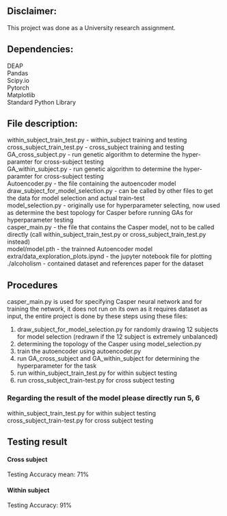 ## Disclaimer:
This project was done as a University research assignment.

## Dependencies:
DEAP <br>
Pandas <br>
Scipy.io <br>
Pytorch <br>
Matplotlib <br>
Standard Python Library

## File description:
within_subject_train_test.py - within_subject training and testing <br>
cross_subject_train_test.py - cross_subject training and testing <br>
GA_cross_subject.py - run genetic algorithm to determine the hyper-paramter for cross-subject testing <br>
GA_within_subject.py - run genetic algorithm to determine the hyper-paramter for cross-subject testing <br>
Autoencoder.py - the file containing the autoencoder model <br>
draw_subject_for_model_selection.py - can be called by other files to get the data for model selection and actual train-test <br>
model_selection.py - originally use for hyperparameter selecting, now used as determine the best topology for Casper before running GAs for hyperparameter testing <br>
casper_main.py - the file that contains the Casper model, not to be called directly (call within_subject_train_test.py or cross_subject_train_test.py instead) <br>
model/model.pth - the trainned Autoencoder model <br>
extra/data_exploration_plots.ipynd - the jupyter notebook file for plotting <br>
./alcoholism - contained dataset and references paper for the dataset <br>

## Procedures
casper_main.py is used for specifying Casper neural network and for training the network, it does not run on its own as it requires dataset as input,
the entire project is done by these steps using these files:
1. draw_subject_for_model_selection.py  for randomly drawing 12 subjects for model selection (redrawn if the 12 subject is extremely unbalanced)
2. determining the topology of the Casper using model_selection.py
3. train the autoencoder using autoencoder.py
4. run GA_cross_subject and GA_within_subject for determining the hyperparameter for the task
5. run within_subject_train_test.py for within subject testing
6. run cross_subject_train-test.py for cross subject testing

### Regarding the result of the model please directly run 5, 6 <br/>
within_subject_train_test.py for within subject testing <br/>
cross_subject_train-test.py for cross subject testing

## Testing result
#### Cross subject
Testing Accuracy mean: 71%

#### Within subject
Testing Accuracy: 91%  
